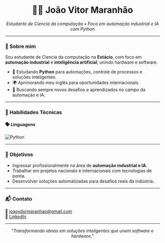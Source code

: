 <h1 align="center">👨‍💻 João Vitor Maranhão</h1>

<p align="center">
  <em>Estudante de Ciencia da computação  • Foco em automação industrial e IA com Python </em>
</p>

---

### 🚀 Sobre mim

Sou estudante de Ciencia da computação na **Estácio**, com foco em **automação industrial** e **inteligência artificial**, unindo hardware e software.

- 📌 Estudando **Python** para automações, controle de processos e soluções inteligentes.
- 🌍 Aprimorando meu inglês para oportunidades internacionais.
- 🔎 Buscando sempre novos desafios e aprendizados no campo da automação e IA.

---

### 🧠 Habilidades Técnicas

#### 🗣️ Linguagens
![Python](https://img.shields.io/badge/Python-3776AB?style=for-the-badge&logo=python&logoColor=white)

---

### 🎯 Objetivos

- Ingressar profissionalmente na área de **automação industrial e IA**.
- Trabalhar em projetos nacionais e internacionais com tecnologias de ponta.
- Desenvolver soluções automatizadas para desafios reais da indústria.
---

### 📬 Contato

📧 [joaovdsrmaranhao@gmail.com](mailto:joaovitordsmaranhao@gmail.com)  
💼 [LinkedIn](https://www.linkedin.com/in/joaovitordsmaranhao/)

---

<p align="center">
  <em>"Transformando ideias em soluções inteligentes que unem software e hardware."</em>
</p>
